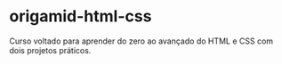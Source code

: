 # origamid-html-css
Curso voltado para aprender do zero ao avançado do HTML e CSS com dois projetos práticos. 
